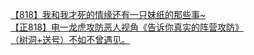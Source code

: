 [【818】我和我才死的情缘还有一只妹纸的那些事~](http://tieba.baidu.com/p/3374151631?see_lz=1&pn=)   
[【正818】电一龙虎攻防恶人视角《告诉你真实的阵营攻防》](http://tieba.baidu.com/p/3373835406?see_lz=1&pn=)   
[（树洞+送号）不如不曾遇见。](http://tieba.baidu.com/p/3374118611?see_lz=1&pn=)   
